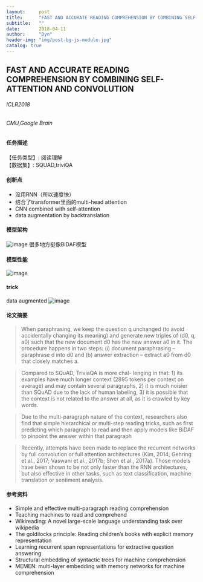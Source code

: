 ```yaml
---
layout:     post
title:      "FAST AND ACCURATE READING COMPREHENSION BY COMBINING SELF-ATTENTION AND CONVOLUTION"
subtitle:   ""
date:       2018-04-11
author:     "Dyn"
header-img: "img/post-bg-js-module.jpg"
catalog: true
---
```

## FAST AND ACCURATE READING COMPREHENSION BY COMBINING SELF-ATTENTION AND CONVOLUTION
###### ICLR2018
###### CMU,Google Brain

#### 任务描述
【任务类型】:  阅读理解  
【数据集】: SQUAD,triviQA


#### 创新点
* 没用RNN（所以速度快）
* 结合了transformer里面的multi-head attention
* CNN combined with self-attention
* data augmentation by backtranslation

#### 模型架构
![image](https://note.youdao.com/yws/public/resource/c941817d01a5a905cf4e7ece6b7ecebb/xmlnote/58F04FAC355449719DB757E72215F190/3008)
很多地方挺像BiDAF模型

#### 模型性能
![image](https://note.youdao.com/yws/public/resource/736f6e3a9df414177b61e87f43e29e9a/xmlnote/C59D0EE734134C65B709553C16292F00/3022)


#### trick
data augmented
![image](https://note.youdao.com/yws/public/resource/c941817d01a5a905cf4e7ece6b7ecebb/xmlnote/939D724BFE4840D5BAC8663E1F31A5B7/3017)

#### 论文摘要
> When paraphrasing, we keep the question q unchanged (to avoid accidentally changing its meaning) and generate new triples of (d0, q, a0) such that the new document d0 has the new answer a0 in it. The procedure happens in two steps: (i) document paraphrasing – paraphrase d into d0 and (b) answer extraction – extract a0 from d0 that closely matches a.

> Compared to SQuAD, TriviaQA is more chal- lenging in that: 1) its examples have much longer context (2895 tokens per context on average) and may contain several paragraphs, 2) it is much noisier than SQuAD due to the lack of human labeling, 3) it is possible that the context is not related to the answer at all, as it is crawled by key words.

> Due to the multi-paragraph nature of the context, researchers also find that simple hierarchical or multi-step reading tricks, such as first predicting which paragraph to read and then apply models like BiDAF to pinpoint the answer within that paragraph 

> Recently, attempts have been made to replace the recurrent networks by full convolution or full attention architectures (Kim, 2014; Gehring et al., 2017; Vaswani et al., 2017b; Shen et al., 2017a). Those models have been shown to be not only faster than the RNN architectures, but also effective in other tasks, such as text classification, machine translation or sentiment analysis.

#### 参考资料
* Simple and effective multi-paragraph reading comprehension
* Teaching machines to read and comprehend
* Wikireading: A novel large-scale language understanding task over wikipedia
* The goldilocks principle: Reading children’s books with explicit memory representation
* Learning recurrent span representations for extractive question answering
* Structural embedding of syntactic trees for machine comprehension
* MEMEN: multi-layer embedding with memory networks for machine comprehension
